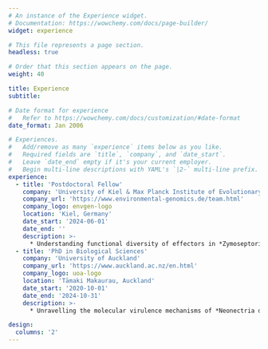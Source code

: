 ```yaml
---
# An instance of the Experience widget.
# Documentation: https://wowchemy.com/docs/page-builder/
widget: experience

# This file represents a page section.
headless: true

# Order that this section appears on the page.
weight: 40

title: Experience
subtitle:

# Date format for experience
#   Refer to https://wowchemy.com/docs/customization/#date-format
date_format: Jan 2006

# Experiences.
#   Add/remove as many `experience` items below as you like.
#   Required fields are `title`, `company`, and `date_start`.
#   Leave `date_end` empty if it's your current employer.
#   Begin multi-line descriptions with YAML's `|2-` multi-line prefix.
experience:
  - title: 'Postdoctoral Fellow'
    company: 'University of Kiel & Max Planck Institute of Evolutionary Biology'
    company_url: 'https://www.environmental-genomics.de/team.html'
    company_logo: envgen-logo
    location: 'Kiel, Germany'
    date_start: '2024-06-01'
    date_end: ''
    description: >-
      * Understanding functional diversity of effectors in *Zymoseptoria tritici* in wheat immunity and microbiome manipulation.        
  - title: 'PhD in Biological Sciences'
    company: 'University of Auckland'
    company_url: 'https://www.auckland.ac.nz/en.html'
    company_logo: uoa-logo
    location: 'Tāmaki Makaurau, Auckland'
    date_start: '2020-10-01'
    date_end: '2024-10-31'
    description: >-
      * Unravelling the molecular virulence mechanisms of *Neonectria ditissima*, a fungal pathogen of apple

design:
  columns: '2'
---
```

